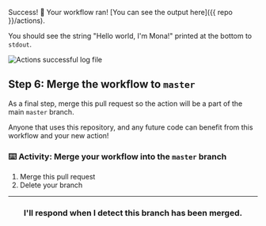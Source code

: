 Success! :tada: Your workflow ran! [You can see the output here]({{ repo }}/actions).

You should see the string "Hello world, I'm Mona!" printed at the bottom to `stdout`.

![Actions successful log file](https://developer.github.com/assets/images/actions-log-file.png)

## Step 6: Merge the workflow to `master`

As a final step, merge this pull request so the action will be a part of the main `master` branch.

Anyone that uses this repository, and any future code can benefit from this workflow and your new action!

### :keyboard: Activity: Merge your workflow into the `master` branch

1. Merge this pull request
1. Delete your branch

<hr>
<h3 align="center">I'll respond when I detect this branch has been merged.</h3>
